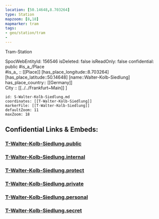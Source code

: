 ```yaml
---
location: [50.14648,8.703264] 
type: Station 
mapzoom: [8,18] 
mapmarker: tram 
tags:
- geo/station/tram
- 
---
```


Tram-Station

SpocWebEntityId: 156546
isDeleted: false
isReadOnly: false
confidential: public
#is_a_/Place  
#is_a_ :: [[Place]] 
[has_place_longitude::8.703264] 
[has_place_latitude::50.14648] 
[name::Walter-Kolb-Siedlung] 
has_place_country:: [[Germany]]  
City :: [[../../Frankfurt~Main]] ] 


```leaflet
id: S-Walter-Kolb-Siedlung.md
coordinates: [[T-Walter-Kolb-Siedlung]] 
markerFile: [[T-Walter-Kolb-Siedlung]] 
defaultZoom: 11 
maxZoom: 18
```


## Confidential Links & Embeds: 

### [T-Walter-Kolb-Siedlung.public](/_public/\Earth\Continent\Europe\Europe~Central\Germany\Germany~West\Hessen\counties~Hessen\Frankfurt~Main\Stations-FFM~TT-Walter-Kolb-Siedlung.public.md) 

### [T-Walter-Kolb-Siedlung.internal](/_internal/\Earth\Continent\Europe\Europe~Central\Germany\Germany~West\Hessen\counties~Hessen\Frankfurt~Main\Stations-FFM~TT-Walter-Kolb-Siedlung.internal.md) 

### [T-Walter-Kolb-Siedlung.protect](/_protect/\Earth\Continent\Europe\Europe~Central\Germany\Germany~West\Hessen\counties~Hessen\Frankfurt~Main\Stations-FFM~TT-Walter-Kolb-Siedlung.protect.md) 

### [T-Walter-Kolb-Siedlung.private](/_private/\Earth\Continent\Europe\Europe~Central\Germany\Germany~West\Hessen\counties~Hessen\Frankfurt~Main\Stations-FFM~TT-Walter-Kolb-Siedlung.private.md) 

### [T-Walter-Kolb-Siedlung.personal](/_personal/\Earth\Continent\Europe\Europe~Central\Germany\Germany~West\Hessen\counties~Hessen\Frankfurt~Main\Stations-FFM~TT-Walter-Kolb-Siedlung.personal.md) 

### [T-Walter-Kolb-Siedlung.secret](/_secret/\Earth\Continent\Europe\Europe~Central\Germany\Germany~West\Hessen\counties~Hessen\Frankfurt~Main\Stations-FFM~TT-Walter-Kolb-Siedlung.secret.md)

